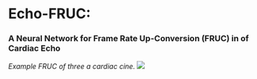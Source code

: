 # Echo-FRUC:
### A Neural Network for Frame Rate Up-Conversion (FRUC) in of Cardiac Echo

*Example FRUC of three a cardiac cine.*
![](resources/down-sampled_ground-truth.gif)
